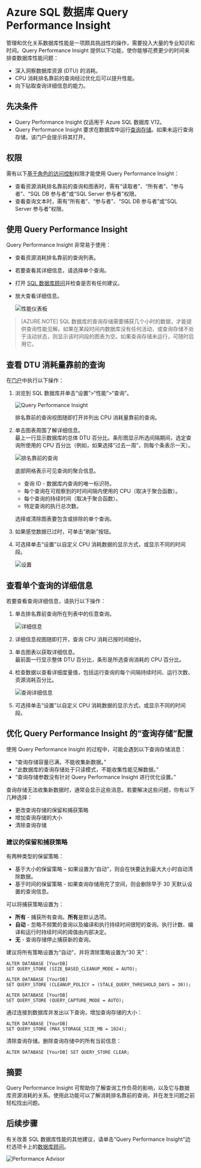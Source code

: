 <properties 
   pageTitle="Azure SQL 数据库 Query Performance Insight" 
   description="查询性能监视可以识别 Azure SQL 数据库中 CPU 消耗最大的查询。" 
   services="sql-database" 
   documentationCenter="" 
   authors="stevestein" 
   manager="jhubbard" 
   editor="monicar"/>  


<tags
   ms.service="sql-database"
   ms.date="08/09/2016"
   wacn.date=""/>

# Azure SQL 数据库 Query Performance Insight


管理和优化关系数据库性能是一项颇具挑战性的操作，需要投入大量的专业知识和时间。Query Performance Insight 提供以下功能，使你能够花费更少的时间来排查数据库性能问题：

- 深入洞察数据库资源 (DTU) 的消耗。
- CPU 消耗排名靠前的查询经过优化后可以提升性能。
- 向下钻取查询详细信息的能力。

## 先决条件

- Query Performance Insight 仅适用于 Azure SQL 数据库 V12。
- Query Performance Insight 要求在数据库中运行[查询存储](https://msdn.microsoft.com/zh-cn/library/dn817826.aspx)。如果未运行查询存储，该门户会提示将其打开。

 
## 权限

需有以下[基于角色的访问控制](/documentation/articles/role-based-access-control-configure/)权限才能使用 Query Performance Insight：

- 查看资源消耗排名靠前的查询和图表时，需有“读取者”、“所有者”、“参与者”、“SQL DB 参与者”或“SQL Server 参与者”权限。
- 查看查询文本时，需有“所有者”、“参与者”、“SQL DB 参与者”或“SQL Server 参与者”权限。



## 使用 Query Performance Insight

Query Performance Insight 非常易于使用：

- 查看资源消耗排名靠前的查询列表。
- 若要查看其详细信息，请选择单个查询。
- 打开 [SQL 数据库顾问](/documentation/articles/sql-database-advisor/)并检查是否有任何建议。
- 放大查看详细信息。

    ![性能仪表板](./media/sql-database-query-performance/performance.png)

> [AZURE.NOTE] SQL 数据库的查询存储需要捕获几个小时的数据，才能提供查询性能见解。如果在某段时间内数据库没有任何活动，或查询存储不处于活动状态，则显示该时间段的图表为空。如果查询存储未运行，可随时启用它。



## 查看 DTU 消耗量靠前的查询

在[门户](http://portal.azure.cn)中执行以下操作：

1. 浏览到 SQL 数据库并单击“设置”>“性能”>“查询”。

    ![Query Performance Insight][1]

    排名靠前的查询视图随即打开并列出 CPU 消耗量靠前的查询。

1. 单击图表周围了解详细信息。<br>最上一行显示数据库的总体 DTU 百分比。条形图显示所选间隔期间，选定查询所使用的 CPU 百分比（例如，如果选择“过去一周”，则每个条表示一天）。

    ![排名靠前的查询][2]

    底部网格表示可见查询的聚合信息。

    -	查询 ID - 数据库内查询的唯一标识符。
    -	每个查询在可观察到的时间间隔内使用的 CPU（取决于聚合函数）。
    -	每个查询的持续时间（取决于聚合函数）。
    -	特定查询的执行总次数。


	选择或清除图表要包含或排除的单个查询。


1. 如果感觉数据已过时，可单击“刷新”按钮。
1. 可选择单击“设置”以自定义 CPU 消耗数据的显示方式，或显示不同的时间段。

    ![设置](./media/sql-database-query-performance/settings.png)

## 查看单个查询的详细信息

若要查看查询详细信息，请执行以下操作：

1. 单击排名靠前查询所在列表中的任意查询。

    ![详细信息](./media/sql-database-query-performance/details.png)

4. 详细信息视图随即打开，查询 CPU 消耗已按时间细分。
3. 单击图表以获取详细信息。<br>最前面一行显示整体 DTU 百分比，条形是所选查询消耗的 CPU 百分比。
4. 检查数据以查看详细度量值，包括运行查询的每个间隔持续时间、运行次数、资源消耗百分比。
    
    ![查询详细信息][3]

1. 可选择单击“设置”以自定义 CPU 消耗数据的显示方式，或显示不同的时间段。


## 	优化 Query Performance Insight 的“查询存储”配置

使用 Query Performance Insight 的过程中，可能会遇到以下查询存储消息：

- “查询存储容量已满，不能收集新数据。”
- “此数据库的查询存储处于只读模式，不能收集性能见解数据。”
- “查询存储参数没有针对 Query Performance Insight 进行优化设置。”

查询存储无法收集新数据时，通常会显示这些消息。若要解决这些问题，你有以下几种选择：

-	更改查询存储的保留和捕获策略
-	增加查询存储的大小
-	清除查询存储

### 建议的保留和捕获策略

有两种类型的保留策略：

- 基于大小的保留策略 – 如果设置为“自动”，则会在快要达到最大大小时自动清除数据。
- 基于时间的保留策略 - 如果查询存储用完了空间，则会删除早于 30 天默认设置的查询信息。

可以将捕获策略设置为：

- **所有** - 捕获所有查询。**所有**是默认选项。
- **自动** - 忽略不频繁的查询以及编译和执行持续时间很短的查询。执行计数、编译和运行时持续时间的阈值由内部决定。
- **无** - 查询存储停止捕获新的查询。
	
建议将所有策略设置为“自动”，并将清除策略设置为“30 天”：

    ALTER DATABASE [YourDB] 
    SET QUERY_STORE (SIZE_BASED_CLEANUP_MODE = AUTO);
    	
    ALTER DATABASE [YourDB] 
    SET QUERY_STORE (CLEANUP_POLICY = (STALE_QUERY_THRESHOLD_DAYS = 30));
    
    ALTER DATABASE [YourDB] 
    SET QUERY_STORE (QUERY_CAPTURE_MODE = AUTO);

通过连接到数据库并发出以下查询，增加查询存储的大小：

    ALTER DATABASE [YourDB]
    SET QUERY_STORE (MAX_STORAGE_SIZE_MB = 1024);

清除查询存储。删除查询存储中的所有当前信息：

    ALTER DATABASE [YourDB] SET QUERY_STORE CLEAR;


## 摘要

Query Performance Insight 可帮助你了解查询工作负荷的影响，以及它与数据库资源消耗的关系。使用此功能可以了解消耗排名靠前的查询，并在发生问题之前轻松找出问题。




## 后续步骤

有关改善 SQL 数据库性能的其他建议，请单击“Query Performance Insight”边栏选项卡上的[数据库顾问](/documentation/articles/sql-database-advisor/)。

![Performance Advisor](./media/sql-database-query-performance/ia.png)


<!--Image references-->
[1]: ./media/sql-database-query-performance/tile.png
[2]: ./media/sql-database-query-performance/top-queries.png
[3]: ./media/sql-database-query-performance/query-details.png

<!---HONumber=Mooncake_Quality_Review_1215_2016-->